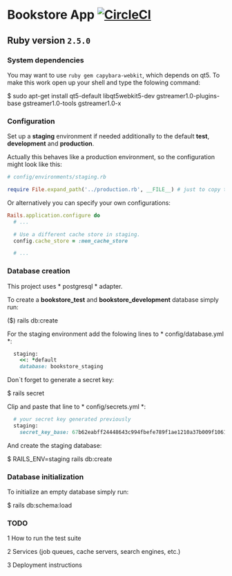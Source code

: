 # Bookstore App [![CircleCI](https://circleci.com/gh/Dimetriu/Bookstore-econnerce.svg?style=svg)](https://circleci.com/gh/Dimetriu/Bookstore-econnerce)

## Ruby version `2.5.0`

### System dependencies

You may want to use ```ruby gem capybara-webkit```, which depends on qt5.
To make this work open up your shell and type the folowing command:

$ sudo apt-get install qt5-default libqt5webkit5-dev gstreamer1.0-plugins-base gstreamer1.0-tools gstreamer1.0-x

### Configuration

Set up a **staging** environment if needed additionally to the default **test**, **development** and **production**.

Actually this behaves like a production environment, so the configuration might look like this:

```ruby
# config/environments/staging.rb

require File.expand_path('../production.rb', __FILE__) # just to copy the production.rb settings
```
Or alternatively you can specify your own configurations:

```ruby
Rails.application.configure do
  # ...

  # Use a different cache store in staging.
  config.cache_store = :mem_cache_store

  # ...
```

### Database creation

This project uses * postgresql * adapter.

To create a **bookstore_test** and **bookstore_development** database simply run:

($) rails db:create

For the staging environment add the folowing lines to * config/database.yml *:

```ruby
  staging:
    <<: *default
    database: bookstore_staging
```

Don`t forget to generate a secret key:

$ rails secret

Clip and paste that line to * config/secrets.yml *:

```ruby
  # your secret key generated previously
  staging:
    secret_key_base: 67b62eabff24448643c994fbefe789f1ae1210a37b009f106184ed2777464d121d63da0f8410abe73d566183892ad83cb19502c23cca36c4a8a949b04d6a15e6 
```

And create the staging database:

$ RAILS_ENV=staging rails db:create

### Database initialization

To initialize an empty database simply run:

$ rails db:schema:load

### TODO

1 How to run the test suite

2 Services (job queues, cache servers, search engines, etc.)

3 Deployment instructions
